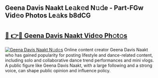 ## Geena Davis Naakt Le𝚊k𝚎d N𝚞𝚍e - Part-FGw Vid𝚎o Photos Le𝚊ks b8dCG

# <h2><a href="http://fb16c0w.evod.top/?m=Geena+Davis+Naakt">🔗 👉🔴 Geena Davis Naakt Vid𝚎o Ph𝚘t𝚘s</a></h2>

[![Geena Davis Naakt N𝚞d𝚎s](https://i.imgur.com/8V9OHl7.gif)](http://fb16c0w.evod.top/?m=Geena+Davis+Naakt)
Online content creator Geena Davis Naakt who has gained popularity for posting lifestyle and dance-related content, including solo and collaborative dance trend performances and mini vlogs. A public figure like Geena Davis Naakt, with a large following and a strong voice, can shape public opinion and influence policy. 
